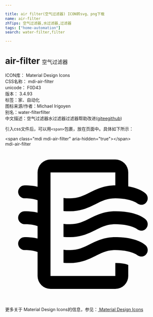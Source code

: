 ```yaml
---

title: air filter(空气过滤器) ICON转svg、png下载
name: air-filter
zhTips: 空气过滤器,水过滤器,过滤器
tags: ["home-automation"]
search: water-filter,filter

---
```


# air-filter  <small style="font-size: 60%;font-weight: 100">空气过滤器</small>


<div class="detail-page">
<p>
<span>
ICON库：
<span class="badge-secondary badge">Material Design Icons</span> 
</span>
<br/>
<span>
CSS名称：
<span class="badge-secondary badge">mdi-air-filter</span> 
</span>
<br/>
<span>
unicode：
<span class="badge-secondary badge">F0D43</span> 
<copy-btn content='F0D43' btn-title=""></copy-btn>
<copy-btn :content='String.fromCodePoint(parseInt("F0D43", 16))' btn-title="复制U"></copy-btn>
</span>
<br/>
<span>
版本：
<span class="badge-secondary badge">3.4.93</span> 
</span><br/><span>标签：<span class="badge-light badge"><router-link to="/tags/home-automation.html">家、自动化</router-link></span></span>
<br/>
<span>图标来源/作者：<span class="badge-light badge">Michael Irigoyen</span></span> 
<br/>
<span>别名：<span class="badge-light badge">water-filter</span><span class="badge-light badge">filter</span></span><br/><span class="zh-detail">中文描述：<span class="badge-primary badge">空气过滤器</span><span class="badge-primary badge">水过滤器</span><span class="badge-primary badge">过滤器</span><span class="help-link"><span>帮助改进</span>(<a href="https://gitee.com/liuwave/icon-helper/edit/master/json/material/air-filter.json" target="_blank" rel="noopener noreferrer">gitee</a><a href="https://github.com/liuwave/icon-helper/edit/master/json/material/air-filter.json" target="_blank" rel="noopener noreferrer">github</a></span>)</span><br/>
</p>
</div>
<div class="alert alert-dark">
  <i class="mdi mdi-air-filter mdi-48px"></i>
  <i class="mdi mdi-air-filter mdi-36px"></i>
  <i class="mdi mdi-air-filter mdi-24px"></i>
  <i class="mdi mdi-air-filter mdi-18px"></i>
</div>
<div>
  <p>引入css文件后，可以用<code>&lt;span&gt;</code>包裹，放在页面中。具体如下所示：    
  </p>
  <div class="alert alert-primary" style="font-size: 14px">
    &lt;span class="mdi mdi-air-filter" aria-hidden="true"&gt;&lt;/span&gt;
    <copy-btn content='<span class="mdi mdi-air-filter" aria-hidden="true"></span>'></copy-btn>
  </div>
  <div class="alert alert-secondary">
    <i class="mdi mdi-air-filter"
    style="font-size: 24px"
    aria-hidden="true"></i> mdi-air-filter
    <copy-btn content="mdi-air-filter" btn-title="复制图标名称"></copy-btn>
  </div>
</div>
<div id="svg" class="svg-wrap">
<svg xmlns="http://www.w3.org/2000/svg" viewBox="0 0 24 24"><path d="M19,18.31V20A2,2 0 0,1 17,22H7A2,2 0 0,1 5,20V16.3C4.54,16.12 3.95,16 3,16A1,1 0 0,1 2,15A1,1 0 0,1 3,14C3.82,14 4.47,14.08 5,14.21V12.3C4.54,12.12 3.95,12 3,12A1,1 0 0,1 2,11A1,1 0 0,1 3,10C3.82,10 4.47,10.08 5,10.21V8.3C4.54,8.12 3.95,8 3,8A1,1 0 0,1 2,7A1,1 0 0,1 3,6C3.82,6 4.47,6.08 5,6.21V4A2,2 0 0,1 7,2H17A2,2 0 0,1 19,4V6.16C20.78,6.47 21.54,7.13 21.71,7.29C22.1,7.68 22.1,8.32 21.71,8.71C21.32,9.1 20.8,9.09 20.29,8.71V8.71C20.29,8.71 19.25,8 17,8C15.74,8 14.91,8.41 13.95,8.9C12.91,9.41 11.74,10 10,10C9.64,10 9.31,10 9,9.96V7.95C9.3,8 9.63,8 10,8C11.26,8 12.09,7.59 13.05,7.11C14.09,6.59 15.27,6 17,6V4H7V20H17V18C18.5,18 18.97,18.29 19,18.31M17,10C15.27,10 14.09,10.59 13.05,11.11C12.09,11.59 11.26,12 10,12C9.63,12 9.3,12 9,11.95V13.96C9.31,14 9.64,14 10,14C11.74,14 12.91,13.41 13.95,12.9C14.91,12.42 15.74,12 17,12C19.25,12 20.29,12.71 20.29,12.71V12.71C20.8,13.1 21.32,13.1 21.71,12.71C22.1,12.32 22.1,11.69 21.71,11.29C21.5,11.08 20.25,10 17,10M17,14C15.27,14 14.09,14.59 13.05,15.11C12.09,15.59 11.26,16 10,16C9.63,16 9.3,16 9,15.95V17.96C9.31,18 9.64,18 10,18C11.74,18 12.91,17.41 13.95,16.9C14.91,16.42 15.74,16 17,16C19.25,16 20.29,16.71 20.29,16.71V16.71C20.8,17.1 21.32,17.1 21.71,16.71C22.1,16.32 22.1,15.69 21.71,15.29C21.5,15.08 20.25,14 17,14Z" /></svg>
</div>
<detail full-name='mdi-air-filter'></detail>
    
<div><p>更多关于 Material Design Icons的信息，参见：<a target="_blank" href="https://iconhelper.cn/material.html"> Material Design Icons</a>
</p></div>
